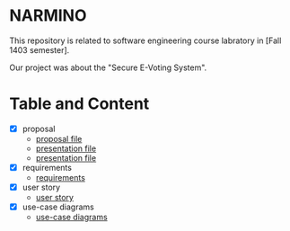 # NARMINO

This repository is related to software engineering course labratory in [Fall 1403 semester].

Our project was about the "Secure E-Voting System".

# Table and Content
- [x] proposal
  - [proposal file](proposal/Report/Narmino_SE_Project_1403_1_Proposal.pdf)
  - [presentation file](proposal/Presentation/Narmino_SE_Project_1403_1_Proposal_beamer.pdf)
  - [presentation file](proposal/Presentation/Narmino_SE_Project_1403_1_Proposal_presentation.pdf)
- [x] requirements
  - [requirements](requirements/Narmino_SE_requirements.pdf)
- [x] user story
  - [user story](user_story/Narmino_SE_user_story.pdf)
- [x] use-case diagrams
  - [use-case diagrams](use_case_diagrams/)